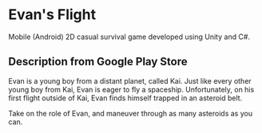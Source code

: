 # Evan's Flight
Mobile (Android) 2D casual survival game developed using Unity and C#.
## Description from Google Play Store
Evan is a young boy from a distant planet, called Kai. Just like every other young boy from Kai, Evan is eager to fly a spaceship. Unfortunately, on his first flight outside of Kai, Evan finds himself trapped in an asteroid belt. 

Take on the role of Evan, and maneuver through as many asteroids as you can.
